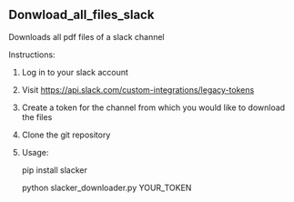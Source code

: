## Donwload_all_files_slack

Downloads all pdf files of a slack channel

Instructions:

1) Log in to your slack account
2) Visit https://api.slack.com/custom-integrations/legacy-tokens
3) Create a token for the channel from which you would like to download the files
4) Clone the git repository
5) Usage:
   
   pip install slacker 

   python slacker_downloader.py YOUR_TOKEN
